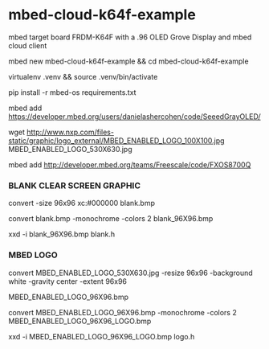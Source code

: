 # mbed-cloud-k64f-example

mbed target board FRDM-K64F with a .96 OLED Grove Display and mbed cloud client

mbed new mbed-cloud-k64f-example && cd mbed-cloud-k64f-example

virtualenv .venv && source .venv/bin/activate

pip install -r mbed-os requirements.txt

mbed add https://developer.mbed.org/users/danielashercohen/code/SeeedGrayOLED/

wget http://www.nxp.com/files-static/graphic/logo_external/MBED_ENABLED_LOGO_100X100.jpg MBED_ENABLED_LOGO_530X630.jpg

mbed add http://developer.mbed.org/teams/Freescale/code/FXOS8700Q

### BLANK CLEAR SCREEN GRAPHIC

convert -size 96x96 xc:#000000 blank.bmp

convert blank.bmp -monochrome -colors 2 blank_96X96.bmp

xxd -i blank_96X96.bmp blank.h


### MBED LOGO

convert MBED_ENABLED_LOGO_530X630.jpg -resize 96x96 -background white -gravity center -extent 96x96

MBED_ENABLED_LOGO_96X96.bmp

convert MBED_ENABLED_LOGO_96X96.bmp -monochrome -colors 2 MBED_ENABLED_LOGO_96X96_LOGO.bmp

xxd -i MBED_ENABLED_LOGO_96X96_LOGO.bmp logo.h
